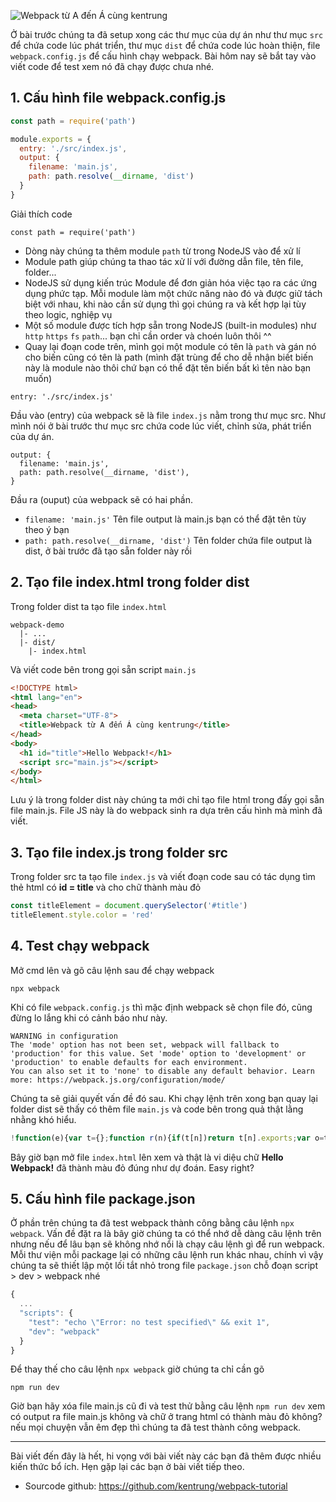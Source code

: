 ![Webpack từ A đến Á cùng kentrung](https://images.viblo.asia/2090b88e-6ec0-49fe-b677-65e927fafc2e.png) 

Ở bài trước chúng ta đã setup xong các thư mục của dự án như thư mục `src` để chứa code lúc phát triển, thư mục `dist` để chứa code lúc hoàn thiện, file `webpack.config.js` để cấu hình chạy webpack. Bài hôm nay sẽ bắt tay vào viết code để test xem nó đã chạy được chưa nhé.

## 1. Cấu hình file webpack.config.js
```js
const path = require('path')

module.exports = {
  entry: './src/index.js',
  output: {
    filename: 'main.js',
    path: path.resolve(__dirname, 'dist')
  }
}
```
Giải thích code
```
const path = require('path')
```
* Dòng này chúng ta thêm module `path` từ trong NodeJS vào để xử lí
* Module path giúp chúng ta thao tác xử lí với đường dẫn file, tên file, folder...
* NodeJS sử dụng kiến trúc Module để đơn giản hóa việc tạo ra các ứng dụng phức tạp. Mỗi module làm một chức năng nào đó và được giữ tách biệt với nhau, khi nào cần sử dụng thì gọi chúng ra và kết hợp lại tùy theo logic, nghiệp vụ
* Một số module được tích hợp sẵn trong NodeJS (built-in modules) như `http` `https` `fs` `path`... bạn chỉ cần order và choén luôn thôi ^^
* Quay lại đoạn code trên, mình gọi một module có tên là `path` và gán nó cho biến cũng có tên là path (mình đặt trùng để cho dễ nhận biết biến này là module nào thôi chứ bạn có thể đặt tên biến bất kì tên nào bạn muốn) 
```
entry: './src/index.js'
```
Đầu vào (entry) của webpack sẽ là file `index.js` nằm trong thư mục src. Như mình nói ở bài trước thư mục src chứa code lúc viết, chỉnh sửa, phát triển của dự án.
```
output: {
  filename: 'main.js',
  path: path.resolve(__dirname, 'dist'),
}
```
Đầu ra (ouput) của webpack sẽ có hai phần.
* `filename: 'main.js'` Tên file output là main.js bạn có thể đặt tên tùy theo ý bạn 
* `path: path.resolve(__dirname, 'dist')` Tên folder chứa file output là dist, ở bài trước đã tạo sẵn folder này rồi 

## 2. Tạo file index.html trong folder dist
Trong folder dist ta tạo file `index.html` 
```
webpack-demo
  |- ...
  |- dist/
    |- index.html

```
Và viết code bên trong gọi sẵn script `main.js`
```html
<!DOCTYPE html>
<html lang="en">
<head>
  <meta charset="UTF-8">
  <title>Webpack từ A đến Á cùng kentrung</title>
</head>
<body>
  <h1 id="title">Hello Webpack!</h1>
  <script src="main.js"></script>
</body>
</html>
```
Lưu ý là trong folder dist này chúng ta mới chỉ tạo file html trong đấy gọi sẵn file main.js. File JS này là do webpack sinh ra dựa trên cấu hình mà mình đã viết.

## 3. Tạo file index.js trong folder src
Trong folder src ta tạo file `index.js` và viết đoạn code sau có tác dụng tìm thẻ html có **id = title** và cho chữ thành màu đỏ
```js
const titleElement = document.querySelector('#title')
titleElement.style.color = 'red'
```

## 4. Test chạy webpack
Mở cmd lên và gõ câu lệnh sau để chạy webpack
```
npx webpack
```
Khi có file `webpack.config.js` thì mặc định webpack sẽ chọn file đó, cũng đừng lo lắng khi có cảnh báo như này.
```
WARNING in configuration 
The 'mode' option has not been set, webpack will fallback to 'production' for this value. Set 'mode' option to 'development' or 'production' to enable defaults for each environment.
You can also set it to 'none' to disable any default behavior. Learn more: https://webpack.js.org/configuration/mode/
```
Chúng ta sẽ giải quyết vấn đề đó sau. Khi chạy lệnh trên xong bạn quay lại folder dist sẽ thấy có thêm file `main.js` và code bên trong quả thật lằng nhằng khó hiểu.
```js
!function(e){var t={};function r(n){if(t[n])return t[n].exports;var o=t[n]={i:n,l:!1,exports:{}};return e[n].call(o.exports,o,o.exports,r),o.l=!0,o.exports}r.m=e,r.c=t,r.d=function(e,t,n){r.o(e,t)||Object.defineProperty(e,t,{enumerable:!0,get:n})},r.r=function(e){"undefined"!=typeof Symbol&amp;&amp;Symbol.toStringTag&amp;&amp;Object.defineProperty(e,Symbol.toStringTag,{value:"Module"}),Object.defineProperty(e,"__esModule",{value:!0})},r.t=function(e,t){if(1&amp;t&amp;&amp;(e=r(e)),8&amp;t)return e;if(4&amp;t&amp;&amp;"object"==typeof e&amp;&amp;e&amp;&amp;e.__esModule)return e;var n=Object.create(null);if(r.r(n),Object.defineProperty(n,"default",{enumerable:!0,value:e}),2&amp;t&amp;&amp;"string"!=typeof e)for(var o in e)r.d(n,o,function(t){return e[t]}.bind(null,o));return n},r.n=function(e){var t=e&amp;&amp;e.__esModule?function(){return e.default}:function(){return e};return r.d(t,"a",t),t},r.o=function(e,t){return Object.prototype.hasOwnProperty.call(e,t)},r.p="",r(r.s=0)}([function(e,t){document.querySelector("#title").style.color="red"}]);
```
Bây giờ bạn mở file `index.html` lên xem và thật là vi diệu chữ **Hello Webpack!** đã thành màu đỏ đúng như dự đoán. Easy right?

## 5. Cấu hình file package.json
Ở phần trên chúng ta đã test webpack thành công bằng câu lệnh `npx webpack`. Vấn đề đặt ra là bây giờ chúng ta có thể nhớ dễ dàng câu lệnh trên nhưng nếu để lâu bạn sẽ không nhớ nổi là chạy câu lệnh gì để run webpack. Mỗi thư viện mỗi package lại có những câu lệnh run khác nhau, chính vì vậy chúng ta sẽ thiết lập một lối tắt nhỏ trong file `package.json` chỗ đoạn script > dev > webpack nhé
```js
{
  ...
  "scripts": {
    "test": "echo \"Error: no test specified\" && exit 1",
    "dev": "webpack"
  }
}
```
Để thay thế cho câu lệnh `npx webpack` giờ chúng ta chỉ cần gõ
```
npm run dev
```
Giờ bạn hãy xóa file main.js cũ đi và test thử bằng câu lệnh `npm run dev` xem có output ra file main.js không và chữ ở trang html có thành màu đỏ không? nếu mọi chuyện vẫn êm đẹp thì chúng ta đã test thành công webpack. 


-----


Bài viết đến đây là hết, hi vọng với bài viết này các bạn đã thêm được nhiều kiến thức bổ ích. Hẹn gặp lại các bạn ở bài viết tiếp theo.

* Sourcode github: https://github.com/kentrung/webpack-tutorial

